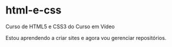 # html-e-css
 
 Curso de HTML5 e CSS3 do Curso em Vídeo

 Estou aprendendo a criar sites e agora vou gerenciar repositórios.
